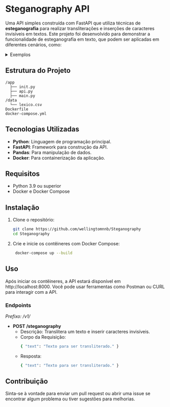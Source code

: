 # Steganography API
Uma API simples construída com FastAPI que utiliza técnicas de **esteganografia** para realizar transliterações e inserções de caracteres invisíveis em textos. Este projeto foi desenvolvido para demonstrar a funcionalidade de esteganografia em texto, que podem ser aplicadas em diferentes cenários, como:

<details>
<summary>Exemplos</summary>

* **Ofuscação de senhas:** Substituir caracteres por equivalentes visuais dificulta ataques de keylogging ou brute force.

* **Proteção de conteúdo em redes sociais:** Evitar que publicações com palavras sensíveis sejam removidas automaticamente por algoritmos de moderação.

* **Marcação de textos para direitos autorais:** Inserir caracteres invisíveis em textos ou documentos digitais para identificar plágios ou cópias.

* **Evitar indexação de textos por motores de busca:** Prevenir que textos sejam indexados corretamente ao modificar caracteres com transliteração ou caracteres invisíveis.

* **Esconder mensagens em textos:** Utilizar caracteres invisíveis para criar esteganografia textual, escondendo informações em mensagens aparentemente normais.

* **Manipulação de textos para sistemas de reconhecimento óptico (OCR):** Tornar textos digitalizados mais difíceis de serem lidos por OCR, alterando a composição dos caracteres.

* **Proteção contra scraping de dados:** Empresas que querem evitar que seus sites sejam extraídos por bots podem usar caracteres invisíveis ou transliteração para tornar o conteúdo menos acessível.

* **Ofuscação de conteúdo para aprendizado de máquinas:** Enganar modelos de machine learning que analisam texto ao utilizar caracteres invisíveis ou semelhantes.

* **Evitar edição automática de documentos:** Inserir caracteres invisíveis em documentos digitais para prevenir que editores automáticos ou softwares de revisão alterem trechos específicos.

</details>

## Estrutura do Projeto
```
/app 
  ├── init.py 
  ├── api.py 
  ├── main.py 
/data 
  └── lexico.csv 
Dockerfile 
docker-compose.yml
```


## Tecnologias Utilizadas

- **Python**: Linguagem de programação principal.
- **FastAPI**: Framework para construção da API.
- **Pandas**: Para manipulação de dados.
- **Docker**: Para containerização da aplicação.

## Requisitos

- Python 3.9 ou superior
- Docker e Docker Compose

## Instalação

1. Clone o repositório:

   ```bash
   git clone https://github.com/wellingtomnnb/Steganography
   cd Steganography
2. Crie e inicie os contêineres com Docker Compose:
   ```bash
    docker-compose up --build
## Uso
Após iniciar os contêineres, a API estará disponível em http://localhost:8000. Você pode usar ferramentas como Postman ou CURL para interagir com a API.

### Endpoints
*Prefixo: /v1/*
* **POST /steganography**
  * Descrição: Translitera um texto e inserir caracteres invisíveis.
  * Corpo da Requisição:
    ```bash
    { "text": "Texto para ser transliterado." }
  * Resposta:
    ```bash
    { "text": "Texto para ser transliterado." } 

## Contribuição
Sinta-se à vontade para enviar um pull request ou abrir uma issue se encontrar algum problema ou tiver sugestões para melhorias.
